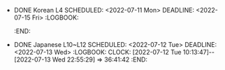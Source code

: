- DONE Korean L4
  SCHEDULED: <2022-07-11 Mon>
  DEADLINE: <2022-07-15 Fri>
  :LOGBOOK:
  
  :END:
- DONE Japanese L10~L12
  SCHEDULED: <2022-07-12 Tue>
  DEADLINE: <2022-07-13 Wed>
  :LOGBOOK:
  CLOCK: [2022-07-12 Tue 10:13:47]--[2022-07-13 Wed 22:55:29] =>  36:41:42
  :END: